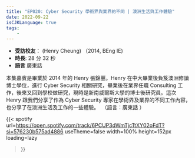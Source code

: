 ```yaml
---
title: "EP020: Cyber Security 學術界與業界的不同 | 澳洲生活與工作體驗"
date: 2022-09-22
isCJKLanguage: true
tags:
    - 
---
```


- **受訪校友**： (Henry Cheung) （2014, BEng IE)
- **時長**: 28 分 32 秒
- **語言** 廣東話

<!--more-->

本集嘉賓是畢業於 2014 年的 Henry 張錦豐。Henry 在中大畢業後負笈澳洲修讀博士學位，進行 Cyber Security 相關研究，畢業後在業界任職 Consulting 工作，後來又回到學校做研究，現時是新南威爾斯大學的博士後研究員。這次 Henry 跟我們分享了作為 Cyber Security 專家在學術界及業界的不同工作內容，也分享了在澳洲生活及工作的一些體驗。  （語言：廣東話 ）

{{< spotify 
  url=https://open.spotify.com/track/6PCUP3dWmTjcTtXY02oFdT?si=576230b575ad4886
  useTheme=false
  width=100%
  height=152px
  loading=lazy
>}}
